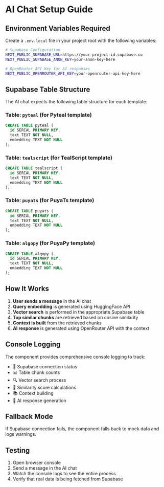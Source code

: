 # AI Chat Setup Guide

## Environment Variables Required

Create a `.env.local` file in your project root with the following variables:

```bash
# Supabase Configuration
NEXT_PUBLIC_SUPABASE_URL=https://your-project-id.supabase.co
NEXT_PUBLIC_SUPABASE_ANON_KEY=your-anon-key-here

# OpenRouter API Key for AI responses
NEXT_PUBLIC_OPENROUTER_API_KEY=your-openrouter-api-key-here
```

## Supabase Table Structure

The AI chat expects the following table structure for each template:

### Table: `pyteal` (for Pyteal template)
```sql
CREATE TABLE pyteal (
  id SERIAL PRIMARY KEY,
  text TEXT NOT NULL,
  embedding TEXT NOT NULL
);
```

### Table: `tealscript` (for TealScript template)
```sql
CREATE TABLE tealscript (
  id SERIAL PRIMARY KEY,
  text TEXT NOT NULL,
  embedding TEXT NOT NULL
);
```

### Table: `puyats` (for PuyaTs template)
```sql
CREATE TABLE puyats (
  id SERIAL PRIMARY KEY,
  text TEXT NOT NULL,
  embedding TEXT NOT NULL
);
```

### Table: `algopy` (for PuyaPy template)
```sql
CREATE TABLE algopy (
  id SERIAL PRIMARY KEY,
  text TEXT NOT NULL,
  embedding TEXT NOT NULL
);
```

## How It Works

1. **User sends a message** in the AI chat
2. **Query embedding** is generated using HuggingFace API
3. **Vector search** is performed in the appropriate Supabase table
4. **Top similar chunks** are retrieved based on cosine similarity
5. **Context is built** from the retrieved chunks
6. **AI response** is generated using OpenRouter API with the context

## Console Logging

The component provides comprehensive console logging to track:

- 🔌 Supabase connection status
- 📊 Table chunk counts
- 🔍 Vector search process
- 🧮 Similarity score calculations
- 📚 Context building
- 🤖 AI response generation

## Fallback Mode

If Supabase connection fails, the component falls back to mock data and logs warnings.

## Testing

1. Open browser console
2. Send a message in the AI chat
3. Watch the console logs to see the entire process
4. Verify that real data is being fetched from Supabase
